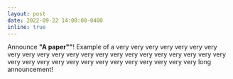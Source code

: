 ```yaml
---
layout: post
date: 2022-09-22 14:00:00-0400
inline: true
---
```


Announce **"A paper""**! Example of a very very very very very very very very very very very very very very very very very very very very very very very very very very very very very very very very very very very long announcement!